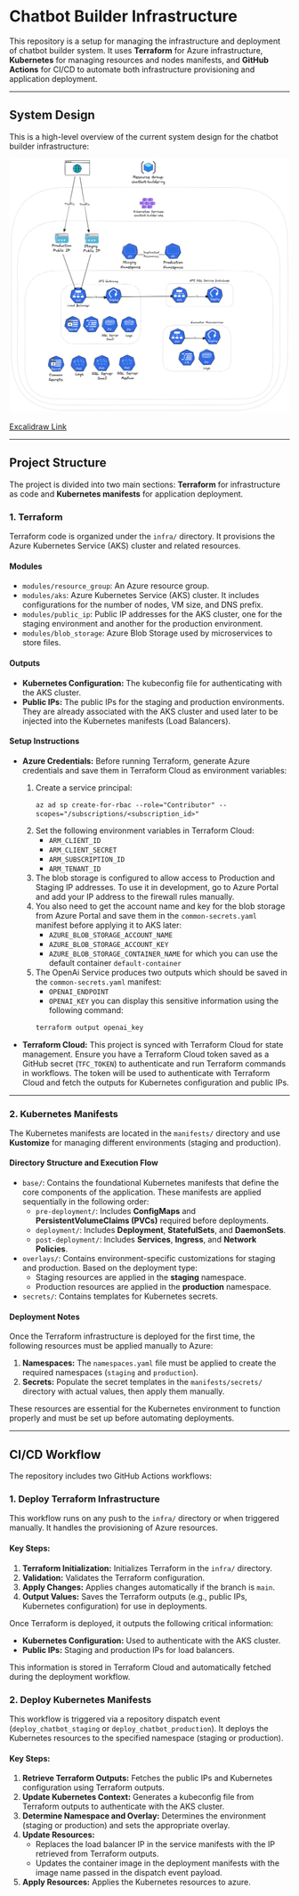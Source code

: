 # Chatbot Builder Infrastructure

This repository is a setup for managing the infrastructure and deployment of chatbot builder system. It
uses **Terraform** for Azure infrastructure, **Kubernetes** for managing resources and nodes manifests, and
**GitHub Actions** for CI/CD to automate both infrastructure provisioning and application deployment.

---

## System Design

This is a high-level overview of the current system design for the chatbot builder infrastructure:

![System Design](assets/SystemDesign.png)

[Excalidraw Link](https://excalidraw.com/#json=nKa96yFUpwbaOKTvDROFr,ZHFaCVB7NeUnLwoQiUmeNw)

---

## Project Structure

The project is divided into two main sections: **Terraform** for infrastructure as code and **Kubernetes manifests** for
application deployment.

### 1. Terraform

Terraform code is organized under the `infra/` directory. It provisions the Azure Kubernetes Service (AKS) cluster and
related resources.

#### Modules

- `modules/resource_group`: An Azure resource group.
- `modules/aks`: Azure Kubernetes Service (AKS) cluster. It includes configurations for
  the number of nodes, VM size, and DNS prefix.
- `modules/public_ip`: Public IP addresses for the AKS cluster, one for the staging
  environment and another for the production environment.
- `modules/blob_storage`: Azure Blob Storage used by microservices to store files.

#### Outputs

- **Kubernetes Configuration:** The kubeconfig file for authenticating with the AKS cluster.
- **Public IPs:** The public IPs for the staging and production environments. They are already associated with the AKS
  cluster and used later to be injected into the Kubernetes manifests (Load Balancers).

#### Setup Instructions

- **Azure Credentials:**
  Before running Terraform, generate Azure credentials and save them in Terraform Cloud as environment variables:

    1. Create a service principal:
       ```shell
       az ad sp create-for-rbac --role="Contributor" --scopes="/subscriptions/<subscription_id>"
       ```
    2. Set the following environment variables in Terraform Cloud:
        - `ARM_CLIENT_ID`
        - `ARM_CLIENT_SECRET`
        - `ARM_SUBSCRIPTION_ID`
        - `ARM_TENANT_ID`
    3. The blob storage is configured to allow access to Production and Staging IP addresses. To use it in development,
       go to Azure Portal and add your IP address to the firewall rules manually.
    4. You also need to get the account name and key for the blob storage from Azure Portal and save them in the
       `common-secrets.yaml` manifest before applying it to AKS later:
        - `AZURE_BLOB_STORAGE_ACCOUNT_NAME`
        - `AZURE_BLOB_STORAGE_ACCOUNT_KEY`
        - `AZURE_BLOB_STORAGE_CONTAINER_NAME` for which you can use the default container `default-container`
    5. The OpenAi Service produces two outputs which should be saved in the `common-secrets.yaml` manifest:
        - `OPENAI_ENDPOINT`
        - `OPENAI_KEY` you can display this sensitive information using the following command:
        ```bash
        terraform output openai_key
        ```

- **Terraform Cloud:**
  This project is synced with Terraform Cloud for state management. Ensure you have a Terraform Cloud token saved as a
  GitHub secret (`TFC_TOKEN`) to authenticate and run Terraform commands in workflows.
  The token will be used to authenticate with Terraform Cloud and fetch the outputs for Kubernetes configuration and
  public IPs.

---

### 2. Kubernetes Manifests

The Kubernetes manifests are located in the `manifests/` directory and use **Kustomize** for managing different
environments (staging and production).

#### Directory Structure and Execution Flow

- `base/`: Contains the foundational Kubernetes manifests that define the core components of the application. These
  manifests are applied sequentially in the following order:
    - `pre-deployment/`: Includes **ConfigMaps** and **PersistentVolumeClaims (PVCs)** required before deployments.
    - `deployment/`: Includes **Deployment**, **StatefulSets**, and **DaemonSets**.
    - `post-deployment/`: Includes **Services**, **Ingress**, and **Network Policies**.
- `overlays/`: Contains environment-specific customizations for staging and production.
  Based on the deployment type:
    - Staging resources are applied in the **staging** namespace.
    - Production resources are applied in the **production** namespace.
- `secrets/`: Contains templates for Kubernetes secrets.

#### Deployment Notes

Once the Terraform infrastructure is deployed for the first time, the following resources must be applied manually to
Azure:

1. **Namespaces:** The `namespaces.yaml` file must be applied to create the required namespaces (`staging` and
   `production`).
2. **Secrets:** Populate the secret templates in the `manifests/secrets/` directory with actual values, then apply them
   manually.

These resources are essential for the Kubernetes environment to function properly and must be set up before automating
deployments.

---

## CI/CD Workflow

The repository includes two GitHub Actions workflows:

### 1. Deploy Terraform Infrastructure

This workflow runs on any push to the `infra/` directory or when triggered manually. It handles the provisioning of
Azure resources.

#### Key Steps:

1. **Terraform Initialization:** Initializes Terraform in the `infra/` directory.
2. **Validation:** Validates the Terraform configuration.
3. **Apply Changes:** Applies changes automatically if the branch is `main`.
4. **Output Values:** Saves the Terraform outputs (e.g., public IPs, Kubernetes configuration) for use in deployments.

Once Terraform is deployed, it outputs the following critical information:

- **Kubernetes Configuration:** Used to authenticate with the AKS cluster.
- **Public IPs:** Staging and production IPs for load balancers.

This information is stored in Terraform Cloud and automatically fetched during the deployment workflow.

### 2. Deploy Kubernetes Manifests

This workflow is triggered via a repository dispatch event (`deploy_chatbot_staging` or `deploy_chatbot_production`). It
deploys the Kubernetes resources to the specified namespace (staging or production).

#### Key Steps:

1. **Retrieve Terraform Outputs:** Fetches the public IPs and Kubernetes configuration using Terraform outputs.
2. **Update Kubernetes Context:** Generates a kubeconfig file from Terraform outputs to authenticate with the AKS
   cluster.
3. **Determine Namespace and Overlay:** Determines the environment (staging or production) and sets the appropriate
   overlay.
4. **Update Resources:**
    - Replaces the load balancer IP in the service manifests with the IP retrieved from Terraform outputs.
    - Updates the container image in the deployment manifests with the image name passed in the dispatch event payload.
5. **Apply Resources:** Applies the Kubernetes resources to azure.

